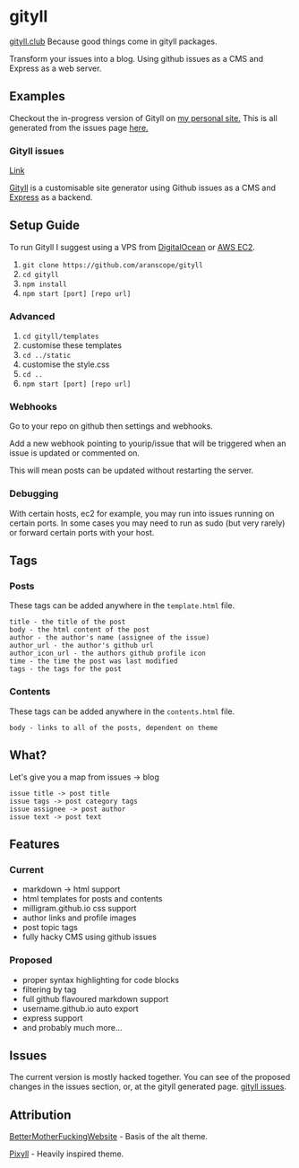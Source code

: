 # gityll
[gityll.club](http://gityll.club) Because good things come in gityll packages.

Transform your issues into a blog. Using github issues as a CMS and Express as a web server.

## Examples
Checkout the in-progress version of Gityll on <a href="http://aranlong.co.uk/contents">my personal site.</a> This is all generated from the issues page <a href="http://github.com/aranscope/aranlong.co.uk">here.</a>

### Gityll issues
<a href="http://gityll.club">Link</a>

[Gityll](https://github.com/aranscope/gityll) is a customisable site generator using Github issues as a CMS and [Express](https://expressjs.com/) as a backend.

## Setup Guide
To run Gityll I suggest using a VPS from [DigitalOcean](https://digitalocean.com) or [AWS EC2](https://aws.amazon.com).

1. `git clone https://github.com/aranscope/gityll`
2. `cd gityll`
3. `npm install`
4. `npm start [port] [repo url]`

### Advanced
1. `cd gityll/templates`
2. customise these templates
3. `cd ../static`
4. customise the style.css
5. `cd ..`
6. `npm start [port] [repo url]`

### Webhooks
Go to your repo on github then settings and webhooks.

Add a new webhook pointing to yourip/issue that will be triggered when an issue is updated or commented on.

This will mean posts can be updated without restarting the server.

### Debugging
With certain hosts, ec2 for example, you may run into issues running on certain ports. In some cases you may need to run as sudo (but very rarely) or forward certain ports with your host.

## Tags
### Posts
These tags can be added anywhere in the ```template.html``` file.
```
title - the title of the post
body - the html content of the post
author - the author's name (assignee of the issue)
author_url - the author's github url
author_icon_url - the authors github profile icon
time - the time the post was last modified
tags - the tags for the post
```
### Contents
These tags can be added anywhere in the ```contents.html``` file.
```
body - links to all of the posts, dependent on theme
```

## What?
Let's give you a map from issues -> blog
```
issue title -> post title
issue tags -> post category tags
issue assignee -> post author
issue text -> post text
```

## Features
### Current
- markdown -> html support
- html templates for posts and contents
- milligram.github.io css support
- author links and profile images
- post topic tags
- fully hacky CMS using github issues

### Proposed
- proper syntax highlighting for code blocks
- filtering by tag
- full github flavoured markdown support
- username.github.io auto export
- express support
- and probably much more...

## Issues
The current version is mostly hacked together. You can see of the proposed changes in the issues section, or, at the gityll generated page. <a href="http://gityll.club">gityll issues</a>.

## Attribution
<a href="http://bettermotherfuckingwebsite.com/">BetterMotherFuckingWebsite</a> - Basis of the alt theme.

<a href="http://pixyll.com/">Pixyll</a> - Heavily inspired theme.
